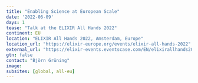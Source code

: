 ```yaml
---
title: "Enabling Science at European Scale"
date: '2022-06-09'
days: 1
tease: "Talk at the ELIXIR All Hands 2022"
continent: EU
location: "ELIXIR All Hands 2022, Amsterdam, Europe"
location_url: "https://elixir-europe.org/events/elixir-all-hands-2022"
external_url: "https://elixir-events.eventscase.com/EN/elixirallhands2022/Agenda"
gtn: false
contact: "Björn Grüning"
image:
subsites: [global, all-eu]
---
```

